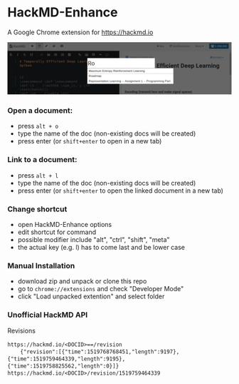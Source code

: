 # HackMD-Enhance
A Google Chrome extension for https://hackmd.io

![ss](/screen.png)

### Open a document:
- press `alt + o`
- type the name of the doc (non-existing docs will be created)
- press enter (or `shift+enter` to open in a new tab)

### Link to a document:
- press `alt + l`
- type the name of the doc (non-existing docs will be created)
- press enter (or `shift+enter` to open the linked document in a new tab)

### Change shortcut
- open HackMD-Enhance options
- edit shortcut for command
- possible modifier include "alt", "ctrl", "shift", "meta"
- the actual key (e.g. l) has to come last and be lower case

### Manual Installation
- download zip and unpack or clone this repo
- go to `chrome://extensions` and check "Developer Mode"
- click "Load unpacked extention" and select folder

### Unofficial HackMD API
Revisions
```
https://hackmd.io/<DOCID>==/revision
	{"revision":[{"time":1519768768451,"length":9197},{"time":1519759464339,"length":9195},{"time":1519758825562,"length":0}]}
https://hackmd.io/<DOCID>/revision/1519759464339
```